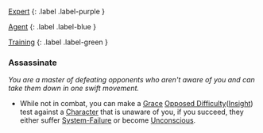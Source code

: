 
[Expert](Game/Advancement-List?Expert=true)
{: .label .label-purple }

[Agent](Game/Agent)
{: .label .label-blue }

[Training](Game/Advancement-List?Training=true)
{: .label .label-green }
### Assassinate
*You are a master of defeating opponents who aren't aware of you and can take them down in one swift movement.*
* While not in combat, you can make a [Grace](Game/Core/Agility#Grace) [Opposed Difficulty](Game/Core/Skills#Opposed%20Difficulty)([Insight](Game/Core/Intelligence#Insight)) test against a [Character](Game/Core/Terminology#Character) that is unaware of you, if you succeed, they either suffer [System-Failure](Game/Core/Blocks/System-Failure) or become [Unconscious](Game/Core/Effects#Unconscious).

